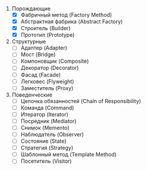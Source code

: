 1. Порождающие
   - [x] Фабричный метод (Factory Method)
   - [x] Абстрактная фабрика (Abstract Factory)
   - [x] Строитель (Builder)
   - [x] Прототип (Prototype)
2. Структурные
   - [ ] Адаптер (Adapter)
   - [ ] Мост (Bridge)
   - [ ] Компоновщик (Composite)
   - [ ] Декоратор (Decorator)
   - [ ] Фасад (Facade)
   - [ ] Легковес (Flyweight)
   - [ ] Заместитель (Proxy) 
3. Поведенческие
   - [ ] Цепочка обязанностей (Chain of Responsibility)
   - [ ] Команда (Command)
   - [ ] Итератор (Iterator)
   - [ ] Посредник (Mediator)
   - [ ] Снимок (Memento)
   - [ ] Наблюдатель (Observer)
   - [ ] Состояние (State)
   - [ ] Стратегия (Strategy)
   - [ ] Шаблонный метод (Template Method)
   - [ ] Посетитель (Visitor)
